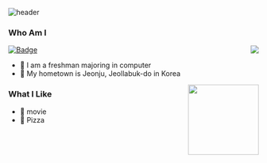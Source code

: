 

![header](https://capsule-render.vercel.app/api?type=Waving&color=65cc99&height=200&section=header&text=Developer&fontSize=50)

<!--
**0min0422/0min0422** is a ✨ _special_ ✨ repository because its `README.md` (this file) appears on your GitHub profile.

Here are some ideas to get you started:

-->

### Who Am I

<img align='right' src="http://mazassumnida.wtf/api/v2/generate_badge?boj=wnwn8829">

[![Badge](https://widget.realdeveloper.pro/api/badge?title=Tech&badges=Python,Java,C)](https://github.com/kijepark)

- 🥇 I am a freshman majoring in computer
- 🚅 My hometown is Jeonju, Jeollabuk-do in Korea

<img align='right' src="https://github-readme-stats.vercel.app/api?username=0min0422" height="142">

### What I Like

- 🔵 movie
- 🍕 Pizza
